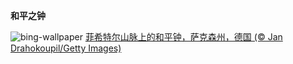 
**和平之钟**

![bing-wallpaper](https://www.bing.com/th?id=OHR.FriedensglockeFichtelberg_ZH-CN5510489151_1920x1080.jpg)
[菲希特尔山脉上的和平钟，萨克森州，德国 (© Jan Drahokoupil/Getty Images)](https://www.bing.com/search?q=%E8%8F%B2%E5%B8%8C%E7%89%B9%E5%B0%94%E5%B1%B1&amp;form=hpcapt&amp;mkt=zh-cn)
  